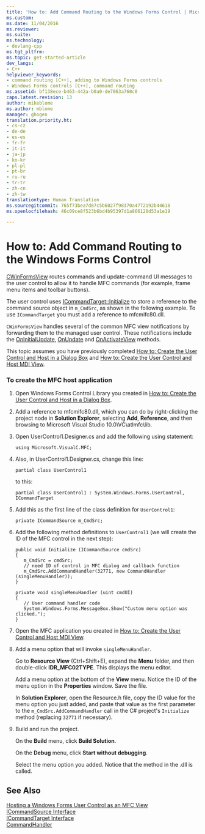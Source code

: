 ```yaml
---
title: 'How to: Add Command Routing to the Windows Forms Control | Microsoft Docs'
ms.custom: 
ms.date: 11/04/2016
ms.reviewer: 
ms.suite: 
ms.technology:
- devlang-cpp
ms.tgt_pltfrm: 
ms.topic: get-started-article
dev_langs:
- C++
helpviewer_keywords:
- command routing [C++], adding to Windows Forms controls
- Windows Forms controls [C++], command routing
ms.assetid: bf138ece-b463-442a-b0a0-de7063a760c0
caps.latest.revision: 13
author: mikeblome
ms.author: mblome
manager: ghogen
translation.priority.ht:
- cs-cz
- de-de
- es-es
- fr-fr
- it-it
- ja-jp
- ko-kr
- pl-pl
- pt-br
- ru-ru
- tr-tr
- zh-cn
- zh-tw
translationtype: Human Translation
ms.sourcegitcommit: 765f73bea7d87c5b6027f98370a4772192b44618
ms.openlocfilehash: 46c09ce8f523b6bd4b95397d1a866120d53a1e19

---
```

# How to: Add Command Routing to the Windows Forms Control
[CWinFormsView](../mfc/reference/cwinformsview-class.md) routes commands and update-command UI messages to the user control to allow it to handle MFC commands (for example, frame menu items and toolbar buttons).  
  
 The user control uses [ICommandTarget::Initialize](../mfc/reference/icommandtarget-interface.md#icommandtarget__initialize) to store a reference to the command source object in `m_CmdSrc`, as shown in the following example. To use `ICommandTarget` you must add a reference to mfcmifc80.dll.  
  
 `CWinFormsView` handles several of the common MFC view notifications by forwarding them to the managed user control. These notifications include the [OnInitialUpdate](../mfc/reference/iview-interface.md#iview__oninitialupdate), [OnUpdate](../mfc/reference/iview-interface.md#iview__onupdate) and [OnActivateView](../mfc/reference/iview-interface.md#iview__onactivateview) methods.  
  
 This topic assumes you have previously completed [How to: Create the User Control and Host in a Dialog Box](../dotnet/how-to-create-the-user-control-and-host-in-a-dialog-box.md) and [How to: Create the User Control and Host MDI View](../dotnet/how-to-create-the-user-control-and-host-mdi-view.md).  
  
### To create the MFC host application  
  
1.  Open Windows Forms Control Library you created in [How to: Create the User Control and Host in a Dialog Box](../dotnet/how-to-create-the-user-control-and-host-in-a-dialog-box.md).  
  
2.  Add a reference to mfcmifc80.dll, which you can do by right-clicking the project node in **Solution Explorer**, selecting **Add**, **Reference**, and then browsing to Microsoft Visual Studio 10.0\VC\atlmfc\lib.  
  
3.  Open UserControl1.Designer.cs and add the following using statement:  
  
    ```  
    using Microsoft.VisualC.MFC;  
    ```  
  
4.  Also, in UserControl1.Designer.cs, change this line:  
  
    ```  
    partial class UserControl1  
    ```  
  
     to this:  
  
    ```  
    partial class UserControl1 : System.Windows.Forms.UserControl, ICommandTarget  
    ```  
  
5.  Add this as the first line of the class definition for `UserControl1`:  
  
    ```  
    private ICommandSource m_CmdSrc;  
    ```  
  
6.  Add the following method definitions to `UserControl1` (we will create the ID of the MFC control in the next step):  
  
    ```  
    public void Initialize (ICommandSource cmdSrc)  
    {  
       m_CmdSrc = cmdSrc;  
       // need ID of control in MFC dialog and callback function   
       m_CmdSrc.AddCommandHandler(32771, new CommandHandler (singleMenuHandler));  
    }  
  
    private void singleMenuHandler (uint cmdUI)  
    {  
       // User command handler code  
       System.Windows.Forms.MessageBox.Show("Custom menu option was clicked.");  
    }  
    ```  
  
7.  Open the MFC application you created in [How to: Create the User Control and Host MDI View](../dotnet/how-to-create-the-user-control-and-host-mdi-view.md).  
  
8.  Add a menu option that will invoke `singleMenuHandler`.  
  
     Go to **Resource View** (Ctrl+Shift+E), expand the **Menu** folder, and then double-click **IDR_MFC02TYPE**. This displays the menu editor.  
  
     Add a menu option at the bottom of the **View** menu. Notice the ID of the menu option in the **Properties** window. Save the file.  
  
     In **Solution Explorer**, open the Resource.h file, copy the ID value for the menu option you just added, and paste that value as the first parameter to the `m_CmdSrc.AddCommandHandler` call in the C# project's `Initialize` method (replacing `32771` if necessary).  
  
9. Build and run the project.  
  
     On the **Build** menu, click **Build Solution**.  
  
     On the **Debug** menu, click **Start without debugging**.  
  
     Select the menu option you added. Notice that the method in the .dll is called.  
  
## See Also  
 [Hosting a Windows Forms User Control as an MFC View](../dotnet/hosting-a-windows-forms-user-control-as-an-mfc-view.md)   
 [ICommandSource Interface](../mfc/reference/icommandsource-interface.md)   
 [ICommandTarget Interface](../mfc/reference/icommandtarget-interface.md)   
 [CommandHandler](http://msdn.microsoft.com/Library/22096734-e074-4aca-8523-4b15590109f9)


<!--HONumber=Jan17_HO2-->


